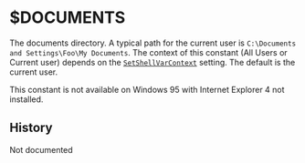 # $DOCUMENTS

The documents directory. A typical path for the current user is `C:\Documents and Settings\Foo\My Documents`. The context of this constant (All Users or Current user) depends on the [`SetShellVarContext`][1] setting. The default is the current user.

This constant is not available on Windows 95 with Internet Explorer 4 not installed.

## History

Not documented

[1]: ../Reference/SetShellVarContext.md
